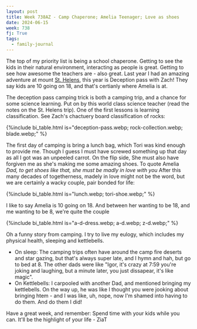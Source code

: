 ```yaml
---
layout: post
title: Week 738AZ - Camp Chaperone; Amelia Teenager; Love as shoes
date: 2024-06-15
week: 738
fj: True
tags:
  - family-journal
---
```


The top of my priority list is being a school chaperone. Getting to see the kids in their natural environment, interacting as people is great. Getting to see how awesome the teachers are - also great. Last year I had an amazing adventure at mount [St. Helens](/ig66/682), this year is Deception pass with Zach! They say kids are 10 going on 18, and that's certianly where Amelia is at.

The deception pass camping trick is both a camping trip, and a chance for some science learning. Put on by this world class science teacher (read the notes on the St. Helens trip). One of the first lessons is learning classification. See Zach's chactuery board classification of rocks:

{%include bi_table.html is="deception-pass.webp; rock-collection.webp; blade.webp;" %}

The first day of camping is bring a lunch bag, which Tori was kind enough to provide me. Though I guess I must have screwed something up that day as all I got was an unpeeled carrot. On the flip side, She must also have forgiven me as she's making me some amazing shoes. To quote Amelia _Dad, to get shoes like that, she must be madly in love with you_ After this many decades of togetherness, madely in love might not be the word, but we are certainly a wacky couple, pair bonded for life:

{%include bi_table.html is="lunch.webp; tori-shoe.webp;" %}

I like to say Amelia is 10 going on 18. And between her wanting to be 18, and me wanting to be 8, we're quite the couple

{%include bi_table.html is="a-d-dress.webp; a-d.webp; z-d.webp;" %}

Oh a funny story from camping. I try to live my eulogy, which includes my physical health, sleeping and kettlebells.

- On sleep: The camping trips often have around the camp fire deserts and star gazing, but that's always super late, and I hymn and hah, but go to bed at 8. The other dads were like "Igor, it's crazy at 7:59 you're joking and laughing, but a minute later, you just dissapear, it's like magic".
- On Kettlebells: I carpooled with another Dad, and mentioned bringing my kettlebells. On the way up, he was like I thought you were jooking about bringing htem - and I was like, uh, nope, now I'm shamed into having to do them. And do them I did!

Have a great week, and remember: Spend time with your kids while you can. It'll be the highlight of your life - ZiaT
